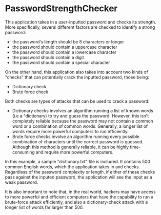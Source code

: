# PasswordStrengthChecker

This application takes in a user-inputted password and checks its strength. More specifically, several different factors are checked to identify a strong password:
- the password's length should be 8 characters or longer
- the password should contain a uppercase character
- the password should contain a lowercase character
- the password should contain a digit
- the password should contain a special character

On the other hand, this application also takes into account two kinds of "checks" that can potentially crack the inputted password, those being:
- Dictionary check
- Brute force check


Both checks are types of attacks that can be used to crack a password: 
- Dictionary checks involves an algorithm running a list of known words (i.e a "dictionary) to try and guess the password. However, this isn't completely reliable because the password may not contain a common word or a combination of common words. Generally, a longer list of words require more powerful computers to run efficiently.
- Brute force checks involve an algorithm running every possible combination of characters until the correct password is guessed. Although this method is generally reliable, it can be highly time-consuming and require more powerful computers.


In this example, a sample "dictionary.txt" file is included. It contains 500 common English words, which the application takes in and checks. 
Regardless of the password complexity or length, if either of these checks pass against the inputed password, the application will see the input as a weak password.

It is also important to note that, in the real world, hackers may have access to more powerful and efficient computers that have the capability to run a brute-force attack efficiently, and also a dictionary-check attack with a longer list of words far larger than 500.

